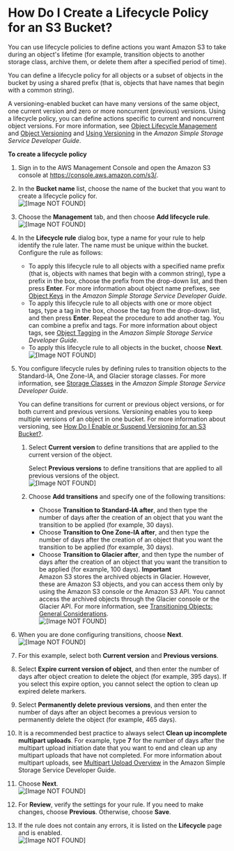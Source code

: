 # How Do I Create a Lifecycle Policy for an S3 Bucket?<a name="create-lifecycle"></a>

You can use lifecycle policies to define actions you want Amazon S3 to take during an object's lifetime \(for example, transition objects to another storage class, archive them, or delete them after a specified period of time\)\.

You can define a lifecycle policy for all objects or a subset of objects in the bucket by using a shared prefix \(that is, objects that have names that begin with a common string\)\. 

A versioning\-enabled bucket can have many versions of the same object, one current version and zero or more noncurrent \(previous\) versions\.  Using a lifecycle policy, you can define actions specific to current and noncurrent object versions\. For more information, see [Object Lifecycle Management](https://docs.aws.amazon.com/AmazonS3/latest/dev/object-lifecycle-mgmt.html) and [Object Versioning](https://docs.aws.amazon.com/AmazonS3/latest/dev/ObjectVersioning.html) and [Using Versioning](https://docs.aws.amazon.com/AmazonS3/latest/dev/Versioning.html) in the *Amazon Simple Storage Service Developer Guide*\.

**To create a lifecycle policy**

1. Sign in to the AWS Management Console and open the Amazon S3 console at [https://console\.aws\.amazon\.com/s3/](https://console.aws.amazon.com/s3/)\.

1. In the **Bucket name** list, choose the name of the bucket that you want to create a lifecycle policy for\.  
![\[Image NOT FOUND\]](http://docs.aws.amazon.com/AmazonS3/latest/user-guide/images/choose-bucket-name.png)

1. Choose the **Management** tab, and then choose **Add lifecycle rule**\.  
![\[Image NOT FOUND\]](http://docs.aws.amazon.com/AmazonS3/latest/user-guide/images/choose-lifecycle-tab.png)

1. In the **Lifecycle rule** dialog box, type a name for your rule to help identify the rule later\. The name must be unique within the bucket\. Configure the rule as follows: 
   + To apply this lifecycle rule to all objects with a specified name prefix \(that is, objects with names that begin with a common string\), type a prefix in the box, choose the prefix from the drop\-down list, and then press **Enter**\.  For more information about object name prefixes, see [Object Keys](https://docs.aws.amazon.com/AmazonS3/latest/dev/UsingMetadata.html#object-keys) in the *Amazon Simple Storage Service Developer Guide*\. 
   + To apply this lifecycle rule to all objects with one or more object tags, type a tag in the box, choose the tag from the drop\-down list, and then press **Enter**\. Repeat the procedure to add another tag\. You can combine a prefix and tags\. For more information about object tags, see [Object Tagging](https://docs.aws.amazon.com/AmazonS3/latest/dev/object-tagging.html) in the *Amazon Simple Storage Service Developer Guide*\.
   + To apply this lifecycle rule to all objects in the bucket, choose **Next**\.  
![\[Image NOT FOUND\]](http://docs.aws.amazon.com/AmazonS3/latest/user-guide/images/lifecycle-name-scope.png)

1. You configure lifecycle rules by defining rules to transition objects to the Standard\-IA, One Zone\-IA, and Glacier storage classes\. For more information, see [Storage Classes](https://docs.aws.amazon.com/AmazonS3/latest/dev/storage-class-intro.html) in the *Amazon Simple Storage Service Developer Guide*\.

   You can define transitions for current or previous object versions, or for both current and previous versions\. Versioning enables you to keep multiple versions of an object in one bucket\. For more information about versioning, see [How Do I Enable or Suspend Versioning for an S3 Bucket?](enable-versioning.md)\.

   1. Select **Current version** to define transitions that are applied to the current version of the object\. 

      Select **Previous versions** to define transitions that are applied to all previous versions of the object\.   
![\[Image NOT FOUND\]](http://docs.aws.amazon.com/AmazonS3/latest/user-guide/images/lifecycle-transition-current-version.png)

   1. Choose **Add transitions** and specify one of the following transitions:
      + Choose **Transition to Standard\-IA after**, and then type the number of days after the creation of an object that you want the transition to be applied \(for example, 30 days\)\. 
      + Choose **Transition to One Zone\-IA after**, and then type the number of days after the creation of an object that you want the transition to be applied \(for example, 30 days\)\. 
      + Choose **Transition to Glacier after**, and then type the number of days after the creation of an object that you want the transition to be applied \(for example, 100 days\)\.
**Important**  
 Amazon S3 stores the archived objects in Glacier\. However, these are Amazon S3 objects, and you can access them only by using the Amazon S3 console or the Amazon S3 API\. You cannot access the archived objects through the Glacier console or the Glacier API\. For more information, see [Transitioning Objects: General Considerations](https://docs.aws.amazon.com/AmazonS3/latest/dev/lifecycle-transition-general-considerations.html)\.   
![\[Image NOT FOUND\]](http://docs.aws.amazon.com/AmazonS3/latest/user-guide/images/lifecycle-add-transition.png)

1. When you are done configuring transitions, choose **Next**\.  
![\[Image NOT FOUND\]](http://docs.aws.amazon.com/AmazonS3/latest/user-guide/images/lifecycle-config-transition.png)

1. For this example, select both **Current version** and **Previous versions**\. 

1. Select **Expire current version of object**, and then enter the number of days after object creation to delete the object \(for example, 395 days\)\. If you select this expire option, you cannot select the option to clean up expired delete markers\. 

1. Select **Permanently delete previous versions**, and then enter the number of days after an object becomes a previous version to permanently delete the object \(for example, 465 days\)\.

1. It is a recommended best practice to always select **Clean up incomplete multipart uploads**\. For example, type **7** for the number of days after the multipart upload initiation date that you want to end and clean up any multipart uploads that have not completed\. For more information about multipart uploads, see [Multipart Upload Overview](https://docs.aws.amazon.com/AmazonS3/latest/dev/mpuoverview.html) in the Amazon Simple Storage Service Developer Guide\.

1. Choose **Next**\.  
![\[Image NOT FOUND\]](http://docs.aws.amazon.com/AmazonS3/latest/user-guide/images/lifecycle-expirations.png)

1. For **Review**, verify the settings for your rule\. If you need to make changes, choose **Previous**\. Otherwise, choose **Save**\. 

1. If the rule does not contain any errors, it is listed on the **Lifecycle** page and is enabled\.   
![\[Image NOT FOUND\]](http://docs.aws.amazon.com/AmazonS3/latest/user-guide/images/lifecycle-rules-list.png)